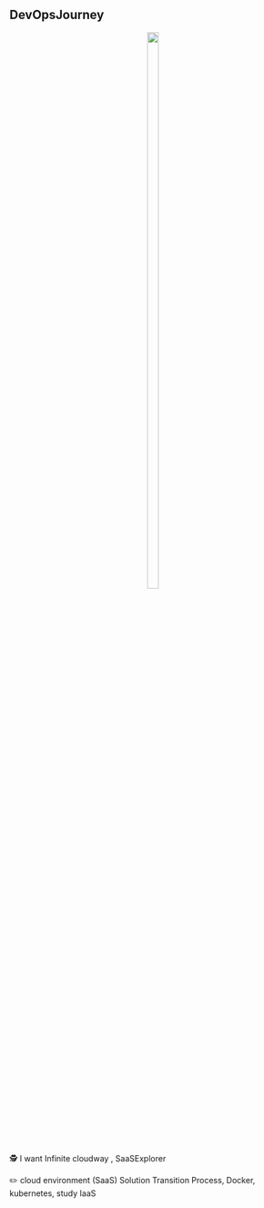 ## DevOpsJourney

<p align="center">
  <img src="https://github.com/seunghyun0522/DevOpsJourney/assets/75532258/9e1d1ccd-6c8a-466f-ae02-ab7c661bd775" width="20%" height="50%"/>




🕵️ I want Infinite cloudway , SaaSExplorer 

✏️ cloud environment (SaaS) Solution Transition Process, Docker, kubernetes, study IaaS


</p>
